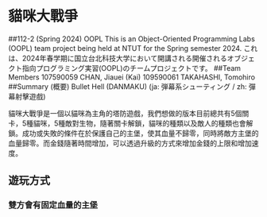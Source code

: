 # 貓咪大戰爭
##112-2 (Spring 2024) OOPL
This is an Object-Oriented Programming Labs (OOPL) team project being held at NTUT for the Spring semester 2024.
これは、2024年春学期に国立台北科技大学において開講される開催されるオブジェクト指向プログラミング実習(OOPL)のチームプロジェクトです。
##Team Members
107590059 CHAN, Jiauei (Kai)
109590061 TAKAHASHI, Tomohiro
##Summary (概要)
Bullet Hell (DANMAKU) (ja: 弾幕系シューティング / zh: 彈幕射擊遊戲)



貓咪大戰爭是一個以貓咪為主角的塔防遊戲，我們想做的版本目前總共有5個關卡，5種貓咪，5種敵對生物，隨著關卡解鎖，貓咪的種類以及敵人的種類也會解鎖。成功或失敗的條件在於保護自己的主堡，使其血量不歸零，同時將敵方主堡的血量歸零。而金錢隨著時間增加，可以透過升級的方式來增加金錢的上限和增加速度。

## 遊玩方式
### 雙方會有固定血量的主堡


